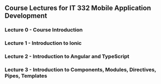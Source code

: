 ## Course Lectures for IT 332 Mobile Application Development

### Lecture 0 - Course Introduction

### Lecture 1 - Introduction to Ionic

### Lecture 2 - Introduction to Angular and TypeScript

### Lecture 3 - Introduction to Components, Modules, Directives, Pipes, Templates